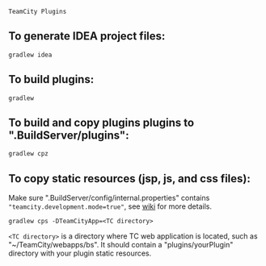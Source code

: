 
~~~~~~~~~~~~~~~~~
TeamCity Plugins
~~~~~~~~~~~~~~~~~


 To generate IDEA project files:
---------------------------------------------------------

    gradlew idea

 To build plugins:
---------------------------------------------------------

    gradlew

 To build and copy plugins plugins to ".BuildServer/plugins":
---------------------------------------------------------

    gradlew cpz

 To copy static resources (jsp, js, and css files):
---------------------------------------------------------

Make sure ".BuildServer/config/internal.properties" contains `"teamcity.development.mode=true"`, see [wiki](http://confluence.jetbrains.net/display/TCD7/Development+Environment) for more details.

    gradlew cps -DTeamCityApp=<TC directory>

`<TC directory>` is a directory where TC web application is located, such as "~/TeamCity/webapps/bs". It should contain a "plugins/yourPlugin" directory with your plugin static resources.
